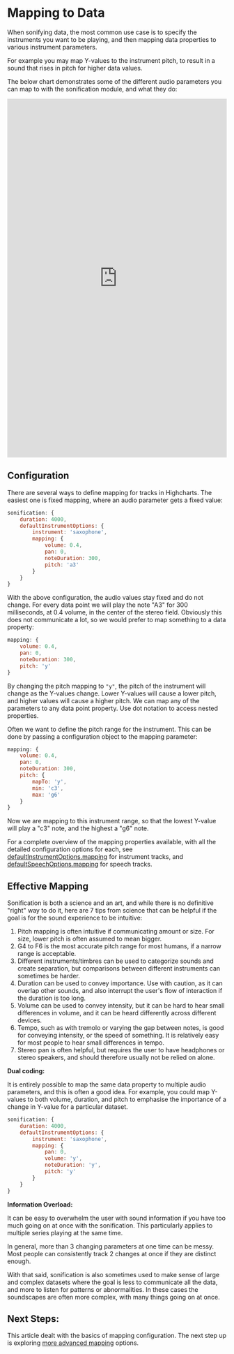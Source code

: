 Mapping to Data
===

When sonifying data, the most common use case is to specify the instruments you want to be playing, and then mapping data properties to various instrument parameters.

For example you may map Y-values to the instrument pitch, to result in a sound that rises in pitch for higher data values.

The below chart demonstrates some of the different audio parameters you can map to with the sonification module, and what they do:

<iframe style="width: 100%; height: 822px; border: none;" src="https://www.highcharts.com/samples/embed/highcharts/sonification/mapping-overview" allow="fullscreen"></iframe>

Configuration
------------

There are several ways to define mapping for tracks in Highcharts. The easiest one is fixed mapping, where an audio parameter gets a fixed value:

```js
sonification: {
    duration: 4000,
    defaultInstrumentOptions: {
        instrument: 'saxophone',
        mapping: {
            volume: 0.4,
            pan: 0,
            noteDuration: 300,
            pitch: 'a3'
        }
    }
}
```

With the above configuration, the audio values stay fixed and do not change. For every data point we will play the note "A3" for 300 milliseconds, at 0.4 volume, in the center of the stereo field. Obviously this does not communicate a lot, so we would prefer to map something to a data property:

```js
mapping: {
    volume: 0.4,
    pan: 0,
    noteDuration: 300,
    pitch: 'y'
}
```

By changing the pitch mapping to `"y"`, the pitch of the instrument will change as the Y-values change. Lower Y-values will cause a lower pitch, and higher values will cause a higher pitch. We can map any of the parameters to any data point property. Use dot notation to access nested properties.

Often we want to define the pitch range for the instrument. This can be done by passing a configuration object to the mapping parameter:
```js
mapping: {
    volume: 0.4,
    pan: 0,
    noteDuration: 300,
    pitch: {
        mapTo: 'y',
        min: 'c3',
        max: 'g6'
    }
}
```

Now we are mapping to this instrument range, so that the lowest Y-value will play a "c3" note, and the highest a "g6" note.

For a complete overview of the mapping properties available, with all the detailed configuration options for each, see [defaultInstrumentOptions.mapping](https://api.highcharts.com/highcharts/sonification.defaultInstrumentOptions.mapping) for instrument tracks, and [defaultSpeechOptions.mapping](https://api.highcharts.com/highcharts/sonification.defaultSpeechOptions.mapping) for speech tracks.

Effective Mapping
-----------------

Sonification is both a science and an art, and while there is no definitive "right" way to do it, here are 7 tips from science that can be helpful if the goal is for the sound experience to be intuitive:

1. Pitch mapping is often intuitive if communicating amount or size. For size, lower pitch is often assumed to mean bigger.
2. G4 to F6 is the most accurate pitch range for most humans, if a narrow range is acceptable.
3. Different instruments/timbres can be used to categorize sounds and create separation, but comparisons between different instruments can sometimes be harder.
4. Duration can be used to convey importance. Use with caution, as it can overlap other sounds, and also interrupt the user's flow of interaction if the duration is too long.
5. Volume can be used to convey intensity, but it can be hard to hear small differences in volume, and it can be heard differently across different devices.
6. Tempo, such as with tremolo or varying the gap between notes, is good for conveying intensity, or the speed of something. It is relatively easy for most people to hear small differences in tempo.
7. Stereo pan is often helpful, but requires the user to have headphones or stereo speakers, and should therefore usually not be relied on alone.

**Dual coding:**

It is entirely possible to map the same data property to multiple audio parameters, and this is often a good idea. For example, you could map Y-values to both volume, duration, and pitch to emphasise the importance of a change in Y-value for a particular dataset.

```js
sonification: {
    duration: 4000,
    defaultInstrumentOptions: {
        instrument: 'saxophone',
        mapping: {
            pan: 0,
            volume: 'y',
            noteDuration: 'y',
            pitch: 'y'
        }
    }
}
```

**Information Overload:**

It can be easy to overwhelm the user with sound information if you have too much going on at once with the sonification. This particularly applies to multiple series playing at the same time.

In general, more than 3 changing parameters at one time can be messy. Most people can consistently track 2 changes at once if they are distinct enough.

With that said, sonification is also sometimes used to make sense of large and complex datasets where the goal is less to communicate all the data, and more to listen for patterns or abnormalities. In these cases the soundscapes are often more complex, with many things going on at once.

Next Steps:
-----------
This article dealt with the basics of mapping configuration. The next step up is exploring [more advanced mapping](https://www.highcharts.com/docs/sonification/advanced-mapping) options.
